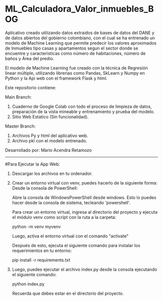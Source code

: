 # ML_Calculadora_Valor_inmuebles_BOG

Aplicativo creado utilizando datos extraidos de bases de datos del DANE y de datos abiertos del gobierno colombiano, con el cual se ha entrenado un modelo de Machine Learning que permite predecir los valores aproximados de Inmuebles tipo casas y apartamentos segun el sector donde se encuentre y caracteristicas como número de habitaciones, número de baños y Área del predio.

El modelo de Machine Learning fue creado con la técnica de Regresión linear múltiple, utilizando librerias como Pandas, SkLearn y Numpy en Python y la Api web con el framework Flask y html.

Este repositorio contiene: 

Main Branch:
1. Cuaderno de Google Colab con todo el proceso de limpieza de datos, preparación de la vista mineable y entrenamiento y prueba del modelo.
2. Sitio Web Estatico (Sin funcionalidad). 

Master Branch:
1. Archivos Py y html del aplicativo web.
2. Archivo pkl con el modelo entrenado.

Desarrollado por: Mario Acendra Retamozo  


------------------------------------------------------------------------------------------------------------------------------------------

#Para Ejecutar la App Web:

1) Descargar los archivos en tu ordenador.
2) Crear un entorno virtual con venv, puedes hacerlo de la siguiente forma:
   Desde la consola de PowerShell:

   Abre la consola de WindowsPowerShell desde windows. Esto lo puedes hacer desde la consola de sistema, tecleando 'powershell'.

   Para crear un entorno virtual, ingresa al directorio del proyecto y ejecuta el módulo venv como script con la ruta a la carpeta:

      python -m venv myvenv

   Luego, activa el entorno virtual con el comando "activate"

   Después de esto, ejecuta el siguiente comando para instalar los requerimientos en tu entorno:

     pip install -r requirements.txt

4) Luego, puedes ejecutar el archivo index.py desde la consola ejecutando el siguiente comando:

    python index.py

   Recuerda que debes estar en el directorio del proyecto. 


